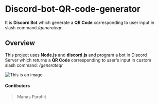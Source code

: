 # Discord-bot-QR-code-generator
It is **Discord Bot** which generate a **QR Code** corresponding to user input in slash command _/generateqr_.

## Overview
This project uses **Node.js** and **discord.js** and program a bot in Discord Server which returns a **QR Code** corresponding to user's input in custom slash command: _/generateqr_ 

![This is an image](https://myoctocat.com/assets/images/base-octocat.svg)

#### Contibutors
> Manas Purohit
